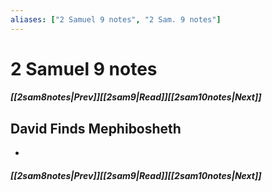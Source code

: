 ```yaml
---
aliases: ["2 Samuel 9 notes", "2 Sam. 9 notes"]
---
```

# 2 Samuel 9 notes
##### <span class=arrow-left></span>[[2sam8notes|Prev]]<span class=navigation-separator></span>[[2sam9|Read]]<span class=navigation-separator></span>[[2sam10notes|Next]]<span class=arrow-right></span>
## David Finds Mephibosheth
- 
##### <span class=arrow-left></span>[[2sam8notes|Prev]]<span class=navigation-separator></span>[[2sam9|Read]]<span class=navigation-separator></span>[[2sam10notes|Next]]<span class=arrow-right></span>